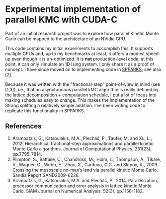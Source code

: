 # Experimental implementation of parallel KMC with CUDA-C

Part of an initial research project was to explore 
how parallel Kinetic Monte Carlo can be mapped to the architecture 
of an NVidia GPU. 

This code contains my initial experiments to accomplish this. It supports
multiple GPUs and, up to my benchmarks at least, it offers a modest speed-up
even though it is un-optimized. It is **not** production-level code; at this
point, it can only simulate an 1D Ising system. I only share it
as a proof of concept. I have since moved on to implementing code
in [SPPARKS](http://spparks.sandia.gov); see also [2]. 

Because it was written with the "fractional-step" point-of-view in mind (see [1,3]), i.e.,
that an asynchronous parallel kMC algorithm is really defined by the lattice
decomposition + computation schedule, I put a lot of focus into making schedules
easy to change. This makes the implementation of the Strang splitting a
relatively simple addition. I've been writing code to replicate this functionality
in SPPARKS.   

## References
1. Arampatzis, G., Katsoulakis, M.A., Plecháč, P., Taufer, M. and Xu, L., 2012.
   Hierarchical fractional-step approximations and parallel kinetic Monte Carlo
   algorithms. Journal of Computational Physics, 231(23), pp.7795-7814.
2. Plimpton, S., Battaile, C., Chandross, M., Holm, L., Thompson, A., Tikare,
   V., Wagner, G., Webb, E., Zhou, X., Cardona, C.G. and Slepoy, A., 2009.
   Crossing the mesoscale no-man’s land via parallel kinetic Monte Carlo. Sandia
   Report SAND2009-6226.
3. Arampatzis, G., Katsoulakis, M.A. and Plechác, P., 2014. Parallelization,
   processor communication and error analysis in lattice kinetic Monte Carlo.
   SIAM Journal on Numerical Analysis, 52(3), pp.1156-1182. 
